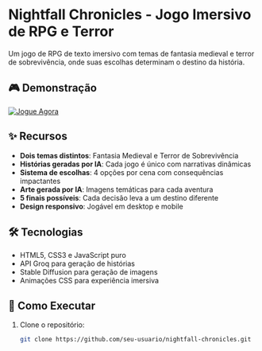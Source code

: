 # Nightfall Chronicles - Jogo Imersivo de RPG e Terror

Um jogo de RPG de texto imersivo com temas de fantasia medieval e terror de sobrevivência, onde suas escolhas determinam o destino da história.

## 🎮 Demonstração

[![Jogue Agora](https://img.shields.io/badge/Jogue-Agora-brightgreen)](tonicjunior.github.io/ia-game/)

## ✨ Recursos

- **Dois temas distintos**: Fantasia Medieval e Terror de Sobrevivência
- **Histórias geradas por IA**: Cada jogo é único com narrativas dinâmicas
- **Sistema de escolhas**: 4 opções por cena com consequências impactantes
- **Arte gerada por IA**: Imagens temáticas para cada aventura
- **5 finais possíveis**: Cada decisão leva a um destino diferente
- **Design responsivo**: Jogável em desktop e mobile

## 🛠️ Tecnologias

- HTML5, CSS3 e JavaScript puro
- API Groq para geração de histórias
- Stable Diffusion para geração de imagens
- Animações CSS para experiência imersiva

## 🚀 Como Executar

1. Clone o repositório:
   ```bash
   git clone https://github.com/seu-usuario/nightfall-chronicles.git
